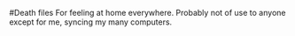 #Death files
For feeling at home everywhere.
Probably not of use to anyone except for me, syncing my many computers.
